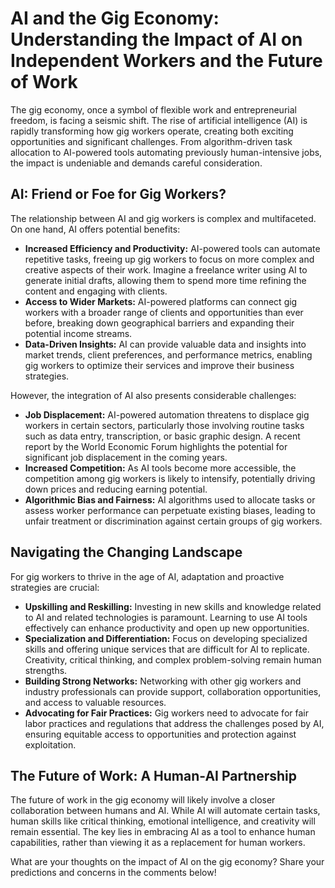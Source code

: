 # AI and the Gig Economy: Understanding the Impact of AI on Independent Workers and the Future of Work

The gig economy, once a symbol of flexible work and entrepreneurial freedom, is facing a seismic shift.  The rise of artificial intelligence (AI) is rapidly transforming how gig workers operate, creating both exciting opportunities and significant challenges.  From algorithm-driven task allocation to AI-powered tools automating previously human-intensive jobs, the impact is undeniable and demands careful consideration.

## AI: Friend or Foe for Gig Workers?

The relationship between AI and gig workers is complex and multifaceted.  On one hand, AI offers potential benefits:

* **Increased Efficiency and Productivity:** AI-powered tools can automate repetitive tasks, freeing up gig workers to focus on more complex and creative aspects of their work. Imagine a freelance writer using AI to generate initial drafts, allowing them to spend more time refining the content and engaging with clients.
* **Access to Wider Markets:** AI-powered platforms can connect gig workers with a broader range of clients and opportunities than ever before, breaking down geographical barriers and expanding their potential income streams.
* **Data-Driven Insights:** AI can provide valuable data and insights into market trends, client preferences, and performance metrics, enabling gig workers to optimize their services and improve their business strategies.


However, the integration of AI also presents considerable challenges:

* **Job Displacement:**  AI-powered automation threatens to displace gig workers in certain sectors, particularly those involving routine tasks such as data entry, transcription, or basic graphic design.  A recent report by the World Economic Forum highlights the potential for significant job displacement in the coming years.
* **Increased Competition:**  As AI tools become more accessible, the competition among gig workers is likely to intensify, potentially driving down prices and reducing earning potential.
* **Algorithmic Bias and Fairness:**  AI algorithms used to allocate tasks or assess worker performance can perpetuate existing biases, leading to unfair treatment or discrimination against certain groups of gig workers.


## Navigating the Changing Landscape

For gig workers to thrive in the age of AI, adaptation and proactive strategies are crucial:

* **Upskilling and Reskilling:**  Investing in new skills and knowledge related to AI and related technologies is paramount.  Learning to use AI tools effectively can enhance productivity and open up new opportunities.
* **Specialization and Differentiation:**  Focus on developing specialized skills and offering unique services that are difficult for AI to replicate.  Creativity, critical thinking, and complex problem-solving remain human strengths.
* **Building Strong Networks:**  Networking with other gig workers and industry professionals can provide support, collaboration opportunities, and access to valuable resources.
* **Advocating for Fair Practices:**  Gig workers need to advocate for fair labor practices and regulations that address the challenges posed by AI, ensuring equitable access to opportunities and protection against exploitation.


## The Future of Work: A Human-AI Partnership

The future of work in the gig economy will likely involve a closer collaboration between humans and AI.  While AI will automate certain tasks, human skills like critical thinking, emotional intelligence, and creativity will remain essential.  The key lies in embracing AI as a tool to enhance human capabilities, rather than viewing it as a replacement for human workers.


What are your thoughts on the impact of AI on the gig economy?  Share your predictions and concerns in the comments below!
